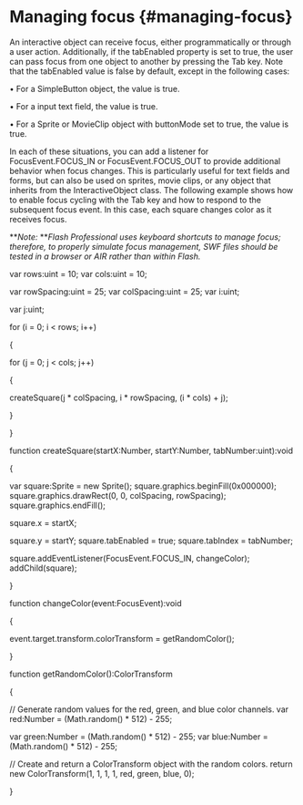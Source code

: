 # Managing focus {#managing-focus}

An interactive object can receive focus, either programmatically or through a user action. Additionally, if the tabEnabled property is set to true, the user can pass focus from one object to another by pressing the Tab key. Note that the tabEnabled value is false by default, except in the following cases:

• For a SimpleButton object, the value is true.

• For a input text field, the value is true.

• For a Sprite or MovieClip object with buttonMode set to true, the value is true.

In each of these situations, you can add a listener for FocusEvent.FOCUS_IN or FocusEvent.FOCUS_OUT to provide additional behavior when focus changes. This is particularly useful for text fields and forms, but can also be used on sprites, movie clips, or any object that inherits from the InteractiveObject class. The following example shows how to enable focus cycling with the Tab key and how to respond to the subsequent focus event. In this case, each square changes color as it receives focus.

**_Note:_ **_Flash Professional uses keyboard shortcuts to manage focus; therefore, to properly simulate focus management, SWF files should be tested in a browser or AIR rather than within Flash._

var rows:uint = 10; var cols:uint = 10;

var rowSpacing:uint = 25; var colSpacing:uint = 25; var i:uint;

var j:uint;

for (i = 0; i &lt; rows; i++)

{

for (j = 0; j &lt; cols; j++)

{

createSquare(j * colSpacing, i * rowSpacing, (i * cols) + j);

}

}

function createSquare(startX:Number, startY:Number, tabNumber:uint):void

{

var square:Sprite = new Sprite(); square.graphics.beginFill(0x000000); square.graphics.drawRect(0, 0, colSpacing, rowSpacing); square.graphics.endFill();

square.x = startX;

square.y = startY; square.tabEnabled = true; square.tabIndex = tabNumber;

square.addEventListener(FocusEvent.FOCUS_IN, changeColor); addChild(square);

}

function changeColor(event:FocusEvent):void

{

event.target.transform.colorTransform = getRandomColor();

}

function getRandomColor():ColorTransform

{

// Generate random values for the red, green, and blue color channels. var red:Number = (Math.random() * 512) - 255;

var green:Number = (Math.random() * 512) - 255; var blue:Number = (Math.random() * 512) - 255;

// Create and return a ColorTransform object with the random colors. return new ColorTransform(1, 1, 1, 1, red, green, blue, 0);

}